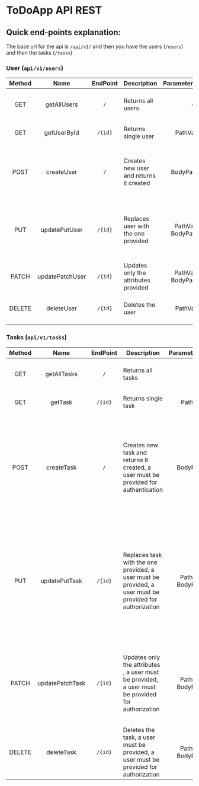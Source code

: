 # ToDoApp API REST

##  Quick end-points explanation:
The base url for the api is `/api/v1/` and then you have the users (`/users`) and then the tasks (`/tasks`)

### User (`api/v1/users`)
| Method |      Name       |   EndPoint    | Description                             |       ParametersRequired        | PathVariable | BodyParameters                                                                                                              |             Returns             |
|:------:|:---------------:|:-------------:|-----------------------------------------|:-------------------------------:|:------------:|-----------------------------------------------------------------------------------------------------------------------------|:-------------------------------:|
|  GET   |   getAllUsers   |      `/`      | Returns all users                       |                -                |      -       | -                                                                                                                           | **List** of **User** (200 Code) |
|  GET   |   getUserById   |    `/{id}`    | Returns single user                     |          PathVariable           | `id`: number | -                                                                                                                           |     **User**  (200 ok code)     |
|  POST  |   createUser    |      `/`      | Creates new user and returns it created |          BodyParameter          |      -       | {<br/>**"username"**: "NewUser",<br/>**"email"**: "newUser@email.com",<br/>**"password"**: "newPassword123"<br/>}           |   **User** (201 created code)   |
|  PUT   |  updatePutUser  |    `/{id}`    | Replaces user with the one provided     | PathVariable,<br/>BodyParameter | `id`: number | {<br/>**"username"**: "NewUsername",<br/>**"email"**: "newUserEmail@email.com",<br/>**"password"**: "newPassword1234"<br/>} |     **User** (200 ok code)      |
| PATCH  | updatePatchUser |    `/{id}`    | Updates only the attributes provided    | PathVariable,<br/>BodyParameter | `id`: number | {<br/>**"username"**: "NewUsername"<br/>}                                                                                   |     **User** (200 ok code)      |
| DELETE |   deleteUser    |    `/{id}`    | Deletes the user                        |          PathVariable           | `id`: number | -                                                                                                                           |      (204 no-content code)      |


### Tasks (`api/v1/tasks`)
| Method |      Name       | EndPoint | Description                                                                                             |       ParametersRequired        | PathVariable | BodyParameters                                                                                                                                                                                                                 |             Returns             |
|:------:|:---------------:|:--------:|---------------------------------------------------------------------------------------------------------|:-------------------------------:|:------------:|--------------------------------------------------------------------------------------------------------------------------------------------------------------------------------------------------------------------------------|:-------------------------------:|
|  GET   |   getAllTasks   |   `/`    | Returns all tasks                                                                                       |                -                |      -       | -                                                                                                                                                                                                                              | **List** of **Task** (200 Code) |
|  GET   |     getTask     | `/{id}`  | Returns single task                                                                                     |          PathVariable           | `id`: number | -                                                                                                                                                                                                                              |     **Task**  (200 ok code)     |
|  POST  |   createTask    |   `/`    | Creates new task and returns it created, a user must be provided for authentication                     |          BodyParameter          |      -       | {<br/>**"title"**: "New Task"<br/>, **"description"**: "Task description"<br/>, **"taskStatus"**: "PENDING"<br/>, **"user"**: <br/>{<br/>**"email"**: "user@email.com",<br/>**"password"**: "password"<br/>}<br/>}             |   **Task** (201 created code)   |
|  PUT   |  updatePutTask  | `/{id}`  | Replaces task with the one provided, a user must be provided, a user must be provided for authorization | PathVariable,<br/>BodyParameter | `id`: number | {<br/>**"title"**: "New Task Title"<br/>, **"description"**: "New Task description"<br/>, **"taskStatus"**: "COMPLETED"<br/>, **"user"**: <br/>{<br/>**"email"**: "user@email.com",<br/>**"password"**: "password"<br/>}<br/>} |     **Task** (200 ok code)      |
| PATCH  | updatePatchTask | `/{id}`  | Updates only the attributes , a user must be provided, a user must be provided for authorization        | PathVariable,<br/>BodyParameter | `id`: number | {<br/>**"title"**: "New Task Title"<br/>, **"user"**: <br/>{<br/>**"email"**: "user@email.com",<br/>**"password"**: "password"<br/>}<br/>}                                                                                     |     **Task** (200 ok code)      |
| DELETE |   deleteTask    | `/{id}`  | Deletes the task, a user must be provided, a user must be provided for authorization                    | PathVariable,<br/>BodyParameter | `id`: number | {<br/>**"email"**: "user@email.com",<br/>**"password"**: "password"<br/>}                                                                                                                                                      |      (204 no-content code)      |
